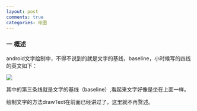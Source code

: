 ```yaml
---
layout: post
comments: true
categories: 绘图
---
```

### 一 概述
  
  android文字绘制中，不得不说到的就是文字的基线，baseline，小时候写的四线的英文如下：

  ![](/icons/draw/alphabet)

  其中的第三条线就是文字的基线（baseline）,看起来文字好像是坐在上面一样。

  绘制文字的方法drawText在前面已经讲过了，这里就不再赘述。

  
  

    



  

  

  

  

  
  

  


